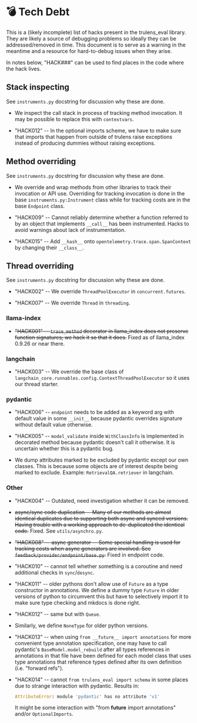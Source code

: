 # 💣 Tech Debt

This is a (likely incomplete) list of hacks present in the trulens_eval library.
They are likely a source of debugging problems so ideally they can be
addressed/removed in time. This document is to serve as a warning in the
meantime and a resource for hard-to-debug issues when they arise.

In notes below, "HACK###" can be used to find places in the code where the hack
lives.

## Stack inspecting

See `instruments.py` docstring for discussion why these are done.

- We inspect the call stack in process of tracking method invocation. It may be
  possible to replace this with `contextvars`.

- "HACK012" -- In the optional imports scheme, we have to make sure that imports
  that happen from outside of trulens raise exceptions instead of
  producing dummies without raising exceptions.

## Method overriding

See `instruments.py` docstring for discussion why these are done.

- We override and wrap methods from other libraries to track their invocation or
  API use. Overriding for tracking invocation is done in the base
  `instruments.py:Instrument` class while for tracking costs are in the base
  `Endpoint` class.

- "HACK009" -- Cannot reliably determine whether a function referred to by an
  object that implements `__call__` has been instrumented. Hacks to avoid
  warnings about lack of instrumentation.

- "HACK015" -- Add `__hash__` onto `opentelemetry.trace.span.SpanContext` by
  changing their `__class__`.

## Thread overriding

See `instruments.py` docstring for discussion why these are done.

- "HACK002" -- We override `ThreadPoolExecutor` in `concurrent.futures`.
  
- "HACK007" -- We override `Thread` in `threading`.

### llama-index

- ~~"HACK001" -- `trace_method` decorator in llama_index does not preserve
  function signatures; we hack it so that it does.~~ Fixed as of llama_index
  0.9.26 or near there.
  
### langchain

- "HACK003" -- We override the base class of
  `langchain_core.runnables.config.ContextThreadPoolExecutor` so it uses our
  thread starter.

### pydantic

- "HACK006" -- `endpoint` needs to be added as a keyword arg with default value
  in some `__init__` because pydantic overrides signature without default value
  otherwise.

- "HACK005" -- `model_validate` inside `WithClassInfo` is implemented in
  decorated method because pydantic doesn't call it otherwise. It is uncertain
  whether this is a pydantic bug.

- We dump attributes marked to be excluded by pydantic except our own classes.
  This is because some objects are of interest despite being marked to exclude.
  Example: `RetrievalQA.retriever` in langchain.

### Other

- "HACK004" -- Outdated, need investigation whether it can be removed.

- ~~async/sync code duplication -- Many of our methods are almost identical
  duplicates due to supporting both async and synced versions. Having trouble
  with a working approach to de-duplicated the identical code.~~ Fixed. See
  `utils/asynchro.py`.

- ~~"HACK008" -- async generator -- Some special handling is used for tracking
  costs when async generators are involved. See
  `feedback/provider/endpoint/base.py`.~~ Fixed in endpoint code.

- "HACK010" -- cannot tell whether something is a coroutine and need additional
  checks in `sync`/`desync`.

- "HACK011" -- older pythons don't allow use of `Future` as a type constructor
  in annotations. We define a dummy type `Future` in older versions of python to
  circumvent this but have to selectively import it to make sure type checking
  and mkdocs is done right.

- "HACK012" -- same but with `Queue`.

- Similarly, we define `NoneType` for older python versions.

- "HACK013" -- when using `from __future__ import annotations` for more
  convenient type annotation specification, one may have to call pydantic's
  `BaseModel.model_rebuild` after all types references in annotations in that file
  have been defined for each model class that uses type annotations that
  reference types defined after its own definition (i.e. "forward refs").

- "HACK014" -- cannot `from trulens_eval import schema` in some places due to
  strange interaction with pydantic. Results in:

  ```python
  AttributeError: module 'pydantic' has no attribute 'v1'
  ```

  It might be some interaction with "from __future__ import annotations" and/or `OptionalImports`.